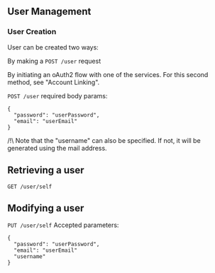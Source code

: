 ## User Management

### User Creation

User can be created two ways:

By making a ```POST /user``` request

By initiating an oAuth2 flow with one of the services. For this second method, see "Account Linking".

```POST /user```
required body params:
```
{
  "password": "userPassword",
  "email": "userEmail"
}
```

/!\ Note that the "username" can also be specified. If not, it will be generated using the mail address.

## Retrieving a user

```GET /user/self```

## Modifying a user

```PUT /user/self```
Accepted parameters:
```
{
  "password": "userPassword",
  "email": "userEmail"
  "username"
}
```
